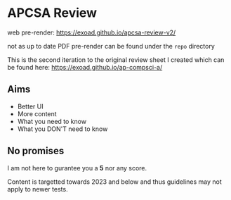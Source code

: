 # APCSA Review

web pre-render: https://exoad.github.io/apcsa-review-v2/

not as up to date PDF pre-render can be found under the `repo` directory

This is the second iteration to the original review sheet I created which can be found here:
https://exoad.github.io/ap-compsci-a/

## Aims
* Better UI
* More content
* What you need to know
* What you DON'T need to know

## No promises
I am not here to gurantee you a **5** nor any score.

Content is targetted towards 2023 and below and thus guidelines may not apply to newer tests.
